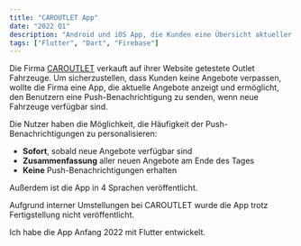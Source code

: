 ```yaml
---
title: "CAROUTLET App"
date: "2022 Q1"
description: "Android und iOS App, die Kunden eine Übersicht aktueller Fahrzeuge von CAROUTLET bietet. Zusätzlich können die Kunden wählen, ob sie sofort oder täglich per Push-Benachrichtigung über neue Angebote informiert werden möchten."
tags: ["Flutter", "Dart", "Firebase"]
---
```


Die Firma [CAROUTLET](https://caroutlet.ch/) verkauft auf ihrer Website getestete Outlet Fahrzeuge. Um sicherzustellen, dass Kunden keine Angebote verpassen, wollte die Firma eine App, die aktuelle Angebote anzeigt und ermöglicht, den Benutzern eine Push-Benachrichtigung zu senden, wenn neue Fahrzeuge verfügbar sind.

Die Nutzer haben die Möglichkeit, die Häufigkeit der Push-Benachrichtigungen zu personalisieren:

- **Sofort**, sobald neue Angebote verfügbar sind
- **Zusammenfassung** aller neuen Angebote am Ende des Tages
- **Keine** Push-Benachrichtigungen erhalten

Außerdem ist die App in 4 Sprachen veröffentlicht.

Aufgrund interner Umstellungen bei CAROUTLET wurde die App trotz Fertigstellung nicht veröffentlicht.

Ich habe die App Anfang 2022 mit Flutter entwickelt.
